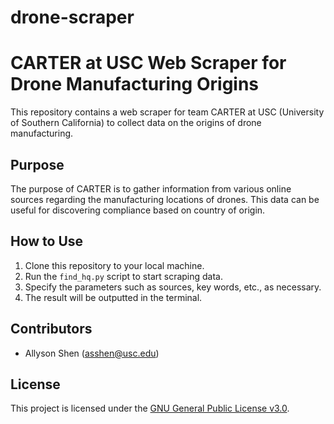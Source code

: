 # drone-scraper
# CARTER at USC Web Scraper for Drone Manufacturing Origins

This repository contains a web scraper for team CARTER at USC (University of Southern California) to collect data on the origins of drone manufacturing.

## Purpose
The purpose of CARTER is to gather information from various online sources regarding the manufacturing locations of drones. This data can be useful for discovering compliance based on country of origin.

## How to Use
1. Clone this repository to your local machine.
2. Run the `find_hq.py` script to start scraping data.
3. Specify the parameters such as sources, key words, etc., as necessary.
4. The result will be outputted in the terminal.

## Contributors
- Allyson Shen (asshen@usc.edu)

## License
This project is licensed under the [GNU General Public License v3.0](LICENSE).
